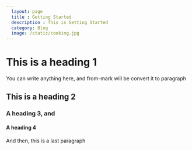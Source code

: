 ```yaml
---
  layout: page
  title : Getting Started
  description : This is Getting Started
  category: Blog
  image: /static/cooking.jpg
---
```


# This is a heading 1

You can write anything here, and from-mark will be convert it to paragraph

## This is a heading 2
### A heading 3, and
#### A heading 4

And then, this is a last paragraph